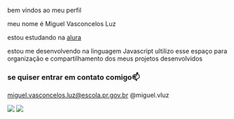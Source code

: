 bem vindos ao meu perfil 

meu nome é Miguel Vasconcelos Luz

estou estudando na [alura](https://www.alura.cam.br)

estou me desenvolvendo na linguagem Javascript
ultilizo esse espaço para organização e compartilhamento dos meus projetos desenvolvidos

### se quiser entrar em contato comigo📫
miguel.vasconcelos.luz@escola.pr.gov.br
@miguel.vluz


![](https://media1.tenor.com/m/HC-LQzxxlqgAAAAC/ney-neymar.gif)
![](https://media.tenor.com/uUy7LkxW1R4AAAAM/neymar-neymar-jr.gif)
